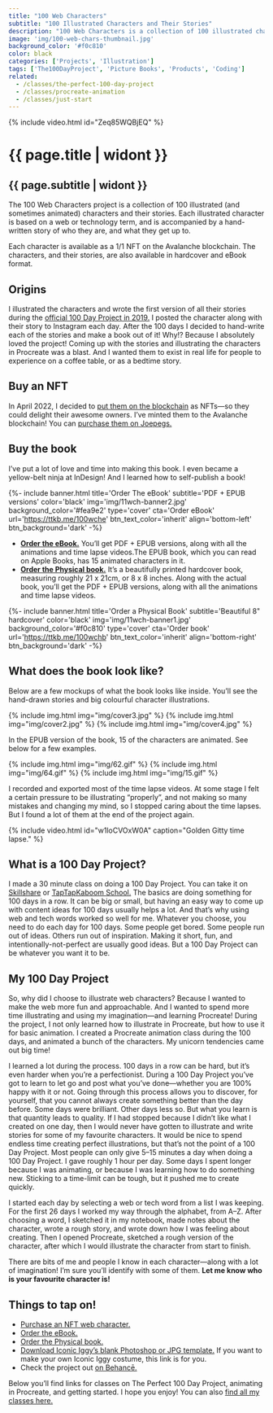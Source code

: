```yaml
---
title: "100 Web Characters"
subtitle: "100 Illustrated Characters and Their Stories"
description: "100 Web Characters is a collection of 100 illustrated characters and their stories. Each illustrated character is based on a web or technology term, and is accompanied by a hand-written story of who they are, and what they get up to."
image: 'img/100-web-chars-thumbnail.jpg'
background_color: '#f0c810'
color: black
categories: ['Projects', 'Illustration']
tags: ['The100DayProject', 'Picture Books', 'Products', 'Coding']
related:
  - /classes/the-perfect-100-day-project
  - /classes/procreate-animation
  - /classes/just-start
---
```


{% include video.html id="Zeq85WQBjEQ" %}

# {{ page.title | widont }}
## {{ page.subtitle | widont }}

The 100 Web Characters project is a collection of 100 illustrated (and sometimes animated) characters and their stories. Each illustrated character is based on a web or technology term, and is accompanied by a hand-written story of who they are, and what they get up to.

Each character is available as a 1/1 NFT on the Avalanche blockchain. The characters, and their stories, are also available in hardcover and eBook format.

## Origins
I illustrated the characters and wrote the first version of all their stories during the [official 100 Day Project in 2019.](https://www.the100dayproject.org/) I posted the character along with their story to Instagram each day. After the 100 days I decided to hand-write each of the stories and make a book out of it! Why!? Because I absolutely loved the project! Coming up with the stories and illustrating the characters in Procreate was a blast. And I wanted them to exist in real life for people to experience on a coffee table, or as a bedtime story.

## Buy an NFT
In April 2022, I decided to [put them on the blockchain](https://ttkb.me/100wch) as NFTs—so they could delight their awesome owners. I’ve minted them to the Avalanche blockchain! You can [purchase them on Joepegs.](https://ttkb.me/100wch)

## Buy the book
I’ve put a lot of love and time into making this book. I even became a yellow-belt ninja at InDesign! And I learned how to self-publish a book!

{%- include banner.html title='Order The eBook' subtitle='PDF + EPUB versions' color='black' img='img/11wch-banner2.jpg' background_color='#fea9e2' type='cover' cta='Order eBook' url='https://ttkb.me/100wche' btn_text_color='inherit' align='bottom-left' btn_background='dark' -%}

- **[Order the eBook.](https://ttkb.me/100wche)** You’ll get PDF + EPUB versions, along with all the animations and time lapse videos.The EPUB book, which you can read on Apple Books, has 15 animated characters in it.
- **[Order the Physical book.](https://ttkb.me/100wchb)** It’s a beautifully printed hardcover book, measuring roughly 21 x 21cm, or 8 x 8 inches. Along with the actual book, you’ll get the PDF + EPUB versions, along with all the animations and time lapse videos.

{%- include banner.html
	title='Order a Physical Book'
	subtitle='Beautiful 8" hardcover'
	color='black'
	img='img/11wch-banner1.jpg'
	background_color='#f0c810'
	type='cover'
	cta='Order book'
	url='https://ttkb.me/100wchb'
	btn_text_color='inherit'
	align='bottom-right'
	btn_background='dark' -%}
	
## What does the book look like?
Below are a few mockups of what the book looks like inside. You’ll see the hand-drawn stories and big colourful character illustrations.

{% include img.html img="img/cover3.jpg" %}
{% include img.html img="img/cover2.jpg" %}
{% include img.html img="img/cover4.jpg" %}

In the EPUB version of the book, 15 of the characters are animated. See below for a few examples.

{% include img.html img="img/62.gif" %}
{% include img.html img="img/64.gif" %}
{% include img.html img="img/15.gif" %}

I recorded and exported most of the time lapse videos. At some stage I felt a certain pressure to be illustrating “properly”, and not making so many mistakes and changing my mind, so I stopped caring about the time lapses. But I found a lot of them at the end of the project again.

{% include video.html id="w1loCVOxW0A" caption="Golden Gitty time lapse." %}


## What is a 100 Day Project?
I made a 30 minute class on doing a 100 Day Project. You can take it on [Skillshare](https://ttkb.me/perfect-100-day-proj) or [TapTapKaboom School.](https://ttkb.me/100-day-project) The basics are doing something for 100 days in a row. It can be big or small, but having an easy way to come up with content ideas for 100 days usually helps a lot. And that’s why using web and tech words worked so well for me. Whatever you choose, you need to do each day for 100 days. Some people get bored. Some people run out of ideas. Others run out of inspiration. Making it short, fun, and intentionally-not-perfect are usually good ideas. But a 100 Day Project can be whatever you want it to be.

## My 100 Day Project
So, why did I choose to illustrate web characters? Because I wanted to make the web more fun and approachable. And I wanted to spend more time illustrating and using my imagination—and learning Procreate! During the project, I not only learned how to illustrate in Procreate, but how to use it for basic animation. I created a Procreate animation class during the 100 days, and animated a bunch of the characters. My unicorn tendencies came out big time!

I learned a lot during the process. 100 days in a row can be hard, but it’s even harder when you’re a perfectionist. During a 100 Day Project you’ve got to learn to let go and post what you’ve done—whether you are 100% happy with it or not. Going through this process allows you to discover, for yourself, that you cannot always create something better than the day before. Some days were brilliant. Other days less so. But what you learn is that quantity leads to quality. If I had stopped because I didn’t like what I created on one day, then I would never have gotten to illustrate and write stories for some of my favourite characters. It would be nice to spend endless time creating perfect illustrations, but that’s not the point of a 100 Day Project. Most people can only give 5–15 minutes a day when doing a 100 Day Project. I gave roughly 1 hour per day. Some days I spent longer because I was animating, or because I was learning how to do something new. Sticking to a time-limit can be tough, but it pushed me to create quickly.

I started each day by selecting a web or tech word from a list I was keeping. For the first 26 days I worked my way through the alphabet, from A–Z. After choosing a word, I sketched it in my notebook, made notes about the character, wrote a rough story, and wrote down how I was feeling about creating. Then I opened Procreate, sketched a rough version of the character, after which I would illustrate the character from start to finish.

There are bits of me and people I know in each character—along with a lot of imagination! I’m sure you’ll identify with some of them. **Let me know who is your favourite character is!**

## Things to tap on!
- [Purchase an NFT web character.](https://ttkb.me/100wch)
- [Order the eBook.](https://ttkb.me/100wche)
- [Order the Physical book.](https://ttkb.me/100wchb)
- [Download Iconic Iggy’s blank Photoshop or JPG template.](https://ttkb.me/100wch-iggy) If you want to make your own Iconic Iggy costume, this link is for you.
- Check the project out [on Behancē.](https://www.behance.net/gallery/93941091/100-Web-Characters)

Below you’ll find links for classes on The Perfect 100 Day Project, animating in Procreate, and getting started. I hope you enjoy! You can also [find all my classes here.](/classes)